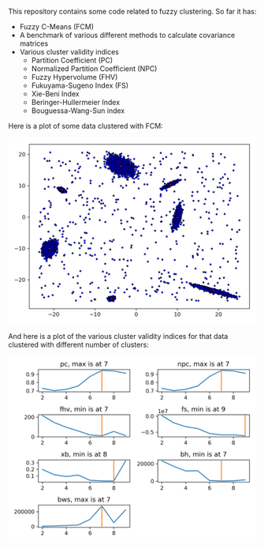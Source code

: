 This repository contains some code related to fuzzy clustering. So far it has:

* Fuzzy C-Means (FCM)
* A benchmark of various different methods to calculate covariance matrices
* Various cluster validity indices
    * Partition Coefficient (PC)
    * Normalized Partition Coefficient (NPC)
    * Fuzzy Hypervolume (FHV)
    * Fukuyama-Sugeno Index (FS)
    * Xie-Beni Index
    * Beringer-Hullermeier Index
    * Bouguessa-Wang-Sun index

Here is a plot of some data clustered with FCM:

![data plot](https://github.com/99991/FuzzyClustering/blob/master/plot.png)

And here is a plot of the various cluster validity indices for that data clustered with different number of clusters:

![cluster validity indices plots](https://github.com/99991/FuzzyClustering/raw/master/cvi.png)
